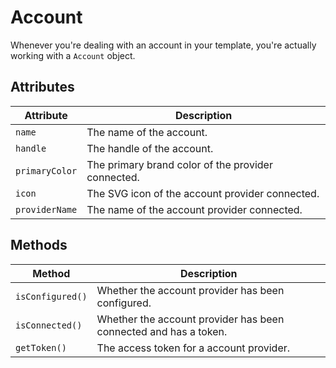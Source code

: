 # Account
Whenever you're dealing with an account in your template, you're actually working with a `Account` object.

## Attributes

Attribute | Description
--- | ---
`name` | The name of the account.
`handle` | The handle of the account.
`primaryColor` | The primary brand color of the provider connected.
`icon` | The SVG icon of the account provider connected.
`providerName` | The name of the account provider connected.

## Methods

Method | Description
--- | ---
`isConfigured()` | Whether the account provider has been configured.
`isConnected()` | Whether the account provider has been connected and has a token.
`getToken()` | The access token for a account provider.
